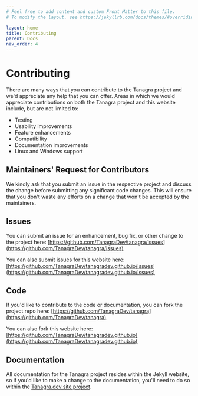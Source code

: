 ```yaml
---
# Feel free to add content and custom Front Matter to this file.
# To modify the layout, see https://jekyllrb.com/docs/themes/#overriding-theme-defaults

layout: home
title: Contributing
parent: Docs
nav_order: 4
---
```


# Contributing
There are many ways that you can contribute to the Tanagra project and we'd appreciate any help that you can offer. Areas in which we would appreciate contributions on both the Tanagra project and this website include, but are not limited to:
- Testing
- Usability improvements
- Feature enhancements
- Compatibility
- Documentation improvements
- Linux and Windows support

## Maintainers' Request for Contributors
We kindly ask that you submit an issue in the respective project and discuss the change before submitting any significant code changes. This will ensure that you don't waste any efforts on a change that won't be accepted by the maintainers.

## Issues
You can submit an issue for an enhancement, bug fix, or other change to the project here:
[https://github.com/TanagraDev/tanagra/issues](https://github.com/TanagraDev/tanagra/issues)

You can also submit issues for this website here:
[https://github.com/TanagraDev/tanagradev.github.io/issues](https://github.com/TanagraDev/tanagradev.github.io/issues)

## Code
If you'd like to contribute to the code or documentation, you can fork the project repo here:
[https://github.com/TanagraDev/tanagra](https://github.com/TanagraDev/tanagra)

You can also fork this website here:
[https://github.com/TanagraDev/tanagradev.github.io](https://github.com/TanagraDev/tanagradev.github.io)

## Documentation
All documentation for the Tanagra project resides within the Jekyll website, so if you'd like to make a change to the documentation, you'll need to do so within the [Tanagra.dev site project](https://github.com/TanagraDev/tanagradev.github.io).
